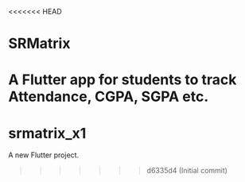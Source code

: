 <<<<<<< HEAD
# SRMatrix
A Flutter app for students to track Attendance, CGPA, SGPA etc.
=======
# srmatrix_x1

A new Flutter project.
>>>>>>> d6335d4 (Initial commit)
